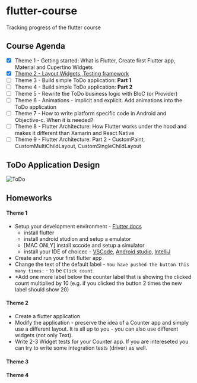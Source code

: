 # flutter-course
Tracking progress of the flutter course

## Course Agenda

- [x] Theme 1 - Getting started: What is Flutter,  Create first Flutter app,  Material and Cupertino Widgets
- [x] [Theme 2 - Layout Widgets, Testing framework](https://drive.google.com/drive/u/0/folders/1ScL31DWJLLmY_3GYzi9rLDx2SAZH7j2P)
- [ ] Theme 3 - Build simple ToDo application: **Part 1**
- [ ] Theme 4 - Build simple ToDo application: **Part 2**
- [ ] Theme 5 - Rewrite the ToDo business logic with BloC (or Provider)
- [ ] Theme 6 - Animations - implicit and explicit. Add animations into the ToDo application
- [ ] Theme 7 - How to write platform specific code in Android and Objective-c. When it is needed?
- [ ] Theme 8 - Flutter Architecture: How Flutter works under the hood and makes it different than Xamarin and React Native
- [ ] Theme 9 - Flutter Architecture: Part 2 - CustomPaint, CustomMultiChildLayout, CustomSingleChildLayout

## ToDo Application Design
![ToDo](https://bloclibrary.dev/assets/gifs/flutter_todos.gif)

## Homeworks

#### Theme 1

- Setup your development environment - [Flutter docs](https://flutter.dev/docs/get-started/install)
  - install flutter
  - install android studion and setup a emulator
  - [MAC ONLY] install xccode and setup a simulator
  - install your IDE of choicec - [VSCode](https://code.visualstudio.com/), [Android studio](https://developer.android.com/studio), [IntelliJ](https://www.jetbrains.com/idea/)
- Create and run your first flutter app
- Change the text of the default label - `You have pushed the button this many times:` - to be `Click count`
- *Add one more label below the counter label that is showing the clicked count multiplied by 10 (e.g. if you clicked the button 2 times the new label should show 20)

#### Theme 2
- Create a flutter application
- Modify the application - preserve the idea of a Counter app and simply use a different layout. It is all up to you - you can also use different widgets (not only Text).
- Write 2-3 Widget tests for your Counter app. If you are intereseted you can try to write some integration tests (driver) as well.
#### Theme 3
#### Theme 4
